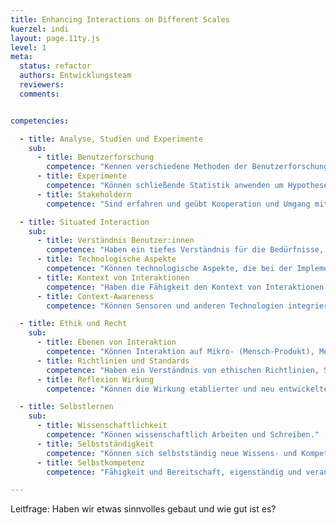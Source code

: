 ```yaml
---
title: Enhancing Interactions on Different Scales
kuerzel: indi
layout: page.11ty.js
level: 1
meta:
  status: refactor
  authors: Entwicklungsteam
  reviewers: 
  comments:


competencies:

  - title: Analyse, Studien und Experimente
    sub:
      - title: Benutzerforschung
        competence: "Kennen verschiedene Methoden der Benutzerforschung, können diese einordnen und anwenden (z.B. Interviews, Umfragen, Beobachtungen, Experience Sampling)."
      - title: Experimente
        competence: "Können schließende Statistik anwenden um Hypothesen in Experimenten zu überprüfen und statistische Zusammenhänge in empirischen Daten auszuwerten."
      - title: Stakeholdern
        competence: "Sind erfahren und geübt Kooperation und Umgang mit Stakeholdern und zukünftigen Nutzer:innen."

  - title: Situated Interaction
    sub:
      - title: Verständnis Benutzer:innen
        competence: "Haben ein tiefes Verständnis für die Bedürfnisse, Verhaltensweisen und Erwartungen der Benutzer:innen."
      - title: Technologische Aspekte
        competence: "Können technologische Aspekte, die bei der Implementierung situierter Interaktion eine Rolle spielen, berücksichtigen, dies beinhaltet Kenntnisse über Sensortechnologien, Datenverarbeitung, maschinelles Lernen und die Integration von Software in physische Umgebungen."
      - title: Kontext von Interaktionen
        competence: "Haben die Fähigkeit den Kontext von Interaktionen zu verstehen und darauf zu reagieren."
      - title: Context-Awareness
        competence: "Können Sensoren und anderen Technologien integrieren, um den aktuellen Kontext, wie den physischen Standort oder die Umweltbedingungen, zu erfassen, um damit umgehen zu können."

  - title: Ethik und Recht
    sub:
      - title: Ebenen von Interaktion
        competence: "Können Interaktion auf Mikro- (Mensch-Produkt), Meso- (Mensch-Unternehmen/ Institution) und Makro-Ebene (Mensch-Gesellschaft) wahrnehmen und gestalten."
      - title: Richtlinien und Standards
        competence: "Haben ein Verständnis von ethischen Richtlinien, Standards sowie dem Schutz der Privatsphäre zum Wohlergehen der Nutzer:innen und können dieses in eigenes Handeln integrieren."
      - title: Reflexion Wirkung
        competence: "Können die Wirkung etablierter und neu entwickelter (interaktiver) Medien auf die Gesellschaft reflektieren und in der eigenen Entwicklung berücksichtigen."

  - title: Selbstlernen
    sub:
      - title: Wissenschaftlichkeit
        competence: "Können wissenschaftlich Arbeiten und Schreiben."
      - title: Selbstständigkeit
        competence: "Können sich selbstständig neue Wissens- und Kompetenzbereiche zu Methoden, Technologien oder Domänen erschließen."
      - title: Selbstkompetenz
        competence: "Fähigkeit und Bereitschaft, eigenständig und verantwortlich zu handeln, das eigene und das Handeln anderer zu reflektieren und die eigene Handlungsfähigkeit weiterzuentwickeln"

---
```


Leitfrage: Haben wir etwas sinnvolles gebaut und wie gut ist es?
